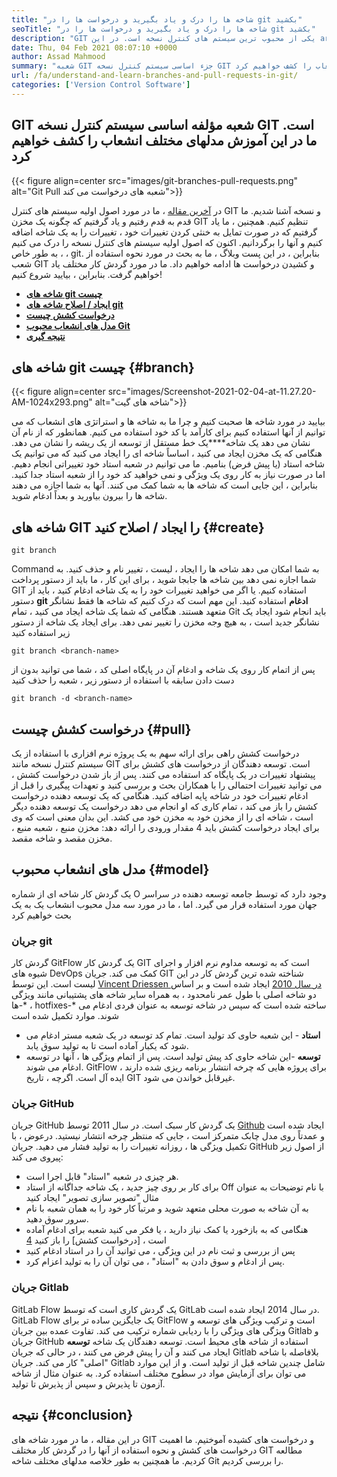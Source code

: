 ```yaml
---
title: "شاخه ها را درک و یاد بگیرید و درخواست ها را در git بکشید" 
seoTitle: "شاخه ها را درک و یاد بگیرید و درخواست ها را در git بکشید" 
description: "GIT یکی از محبوب ترین سیستم های کنترل نسخه است. در این articl Ewe'll می فهمید که چگونه از شاخه های GIT استفاده کنید و درخواست ها را بکشید." 
date: Thu, 04 Feb 2021 08:07:10 +0000
author: Assad Mahmood
summary: "شعبه GIT جزء اساسی سیستم کنترل نسخه GIT است. ما در این آموزش مدلهای مختلف انشعاب را کشف خواهیم کرد" 
url: /fa/understand-and-learn-branches-and-pull-requests-in-git/
categories: ['Version Control Software']
---
```


## GIT شعبه مؤلفه اساسی سیستم کنترل نسخه GIT است. ما در این آموزش مدلهای مختلف انشعاب را کشف خواهیم کرد

{{< figure align=center src="images/git-branches-pull-requests.png" alt="Git Pull شعبه های درخواست می کند">}}

در [آخرین مقاله][1] ، ما در مورد اصول اولیه سیستم های کنترل GIT و نسخه آشنا شدیم. ما قدم به قدم رفتیم و یاد گرفتیم که چگونه یک مخزن GIT تنظیم کنیم. همچنین ، ما یاد گرفتیم که در صورت تمایل به خنثی کردن تغییرات خود ، تغییرات را به یک شاخه اضافه کنیم و آنها را برگردانیم. اکنون که اصول اولیه سیستم های کنترل نسخه را درک می کنیم ، به طور خاص ، git. بنابراین ، در این پست وبلاگ ، ما به بحث در مورد نحوه استفاده از شعب GIT و کشیدن درخواست ها ادامه خواهیم داد. ما در مورد گردش کار مختلف یاد خواهیم گرفت. بنابراین ، بیایید شروع کنیم!
* **[شاخه های git چیست][2]** 
* **[ایجاد / اصلاح شاخه های git][3]** 
* **[درخواست کشش چیست][4]** 
* **[مدل های انشعاب محبوب Git][5]** 
* [ **نتیجه گیری** ][6]

## شاخه های git چیست {#branch}


{{< figure align=center src="images/Screenshot-2021-02-04-at-11.27.20-AM-1024x293.png" alt="شاخه های گیت">}}

بیایید در مورد شاخه ها صحبت کنیم و چرا ما به شاخه ها و استراتژی های انشعاب که می توانیم از آنها استفاده کنیم برای کارآمد با کد خود استفاده می کنیم. همانطور که از نام آن نشان می دهد یک شاخه****یک خط مستقل از توسعه از یک ریشه را نشان می دهد.
هنگامی که یک مخزن ایجاد می کنید ، اساساً شاخه ای را ایجاد می کنید که می توانیم یک شاخه استاد (یا پیش فرض) بنامیم. ما می توانیم در شعبه استاد خود تغییراتی انجام دهیم. اما در صورت نیاز به کار روی یک ویژگی و نمی خواهید کد خود را از شعبه استاد جدا کنید. بنابراین ، این جایی است که شاخه ها به شما کمک می کنند. آنها به شما اجازه می دهند شاخه ها را بیرون بیاورید و بعداً ادغام شوید.

## شاخه های GIT را ایجاد / اصلاح کنید {#create}

```
git branch
```
Command به شما امکان می دهد شاخه ها را ایجاد ، لیست ، تغییر نام و حذف کنید. به شما اجازه نمی دهد بین شاخه ها جابجا شوید ، برای این کار ، ما باید از دستور پرداخت GIT استفاده کنیم. یا اگر می خواهید تغییرات خود را به یک شاخه ادغام کنید ، باید از دستور **git ادغام** استفاده کنید.
این مهم است که درک کنیم که شاخه ها فقط نشانگر متعهد هستند. هنگامی که شما یک شاخه ایجاد می کنید ، تمام Git باید انجام شود ایجاد یک نشانگر جدید است ، به هیچ وجه مخزن را تغییر نمی دهد.
برای ایجاد یک شاخه از دستور زیر استفاده کنید
```
git branch <branch-name>
```
پس از اتمام کار روی یک شاخه و ادغام آن در پایگاه اصلی کد ، شما می توانید بدون از دست دادن سابقه با استفاده از دستور زیر ، شعبه را حذف کنید
```
git branch -d <branch-name>
```

## درخواست کشش چیست {#pull}

درخواست کشش راهی برای ارائه سهم به یک پروژه نرم افزاری با استفاده از یک سیستم کنترل نسخه مانند GIT است. توسعه دهندگان از درخواست های کشش برای پیشنهاد تغییرات در یک پایگاه کد استفاده می کنند. پس از باز شدن درخواست کشش ، می توانید تغییرات احتمالی را با همکاران بحث و بررسی کنید و تعهدات پیگیری را قبل از ادغام تغییرات خود در شاخه پایه اضافه کنید.
هنگامی که یک توسعه دهنده درخواست کشش را باز می کند ، تمام کاری که او انجام می دهد درخواست یک توسعه دهنده دیگر است ، شاخه ای را از مخزن خود به مخزن خود می کشد. این بدان معنی است که وی برای ایجاد درخواست کشش باید 4 مقدار ورودی را ارائه دهد: مخزن منبع ، شعبه منبع ، مخزن مقصد و شاخه مقصد.

## مدل های انشعاب محبوب {#model}

یک گردش کار شاخه ای از شماره O وجود دارد که توسط جامعه توسعه دهنده در سراسر جهان مورد استفاده قرار می گیرد. اما ، ما در مورد سه مدل محبوب انشعاب یک به یک بحث خواهیم کرد

### جریان git
گردش کار GitFlow یک گردش کار GIT است که به توسعه مداوم نرم افزار و اجرای شیوه های DevOps کمک می کند. جریان GIT شناخته شده ترین گردش کار در این لیست است. این توسط [Vincent Driessen در سال 2010][7] ایجاد شده است و بر اساس دو شاخه اصلی با طول عمر نامحدود ، به همراه سایر شاخه های پشتیبانی مانند ویژگی ها-\* ، hotfixes-\* ساخته شده است که سپس در شاخه توسعه به عنوان فردی ادغام می شوند. موارد تکمیل شده است
* **استاد** - این شعبه حاوی کد تولید است. تمام کد توسعه در یک شعبه مستر ادغام می شود که یکبار آماده است تا به تولید سوق یابد.
* **توسعه** -این شاخه حاوی کد پیش تولید است. پس از اتمام ویژگی ها ، آنها در توسعه ادغام می شوند.
GitFlow برای پروژه هایی که چرخه انتشار برنامه ریزی شده دارند ، ایده آل است. اگرچه ، تاریخ GIT غیرقابل خواندن می شود.

### جریان GitHub
جریان GitHub یک گردش کار سبک است. در سال 2011 توسط [Github][8] ایجاد شده است و عمدتاً روی مدل چابک متمرکز است ، جایی که منتظر چرخه انتشار نیستید. درعوض ، با تکمیل ویژگی ها ، روزانه تغییرات را به تولید فشار می دهید.
جریان GitHub از اصول زیر پیروی می کند:
  * هر چیزی در شعبه "استاد" قابل اجرا است.
  * برای کار بر روی چیز جدید ، یک شاخه جداگانه از استاد Off با نام توضیحات به عنوان مثال "تصویر سازی تصویر" ایجاد کنید
  * به آن شاخه به صورت محلی متعهد شوید و مرتباً کار خود را به همان شعبه با نام سرور سوق دهید.
  * هنگامی که به بازخورد یا کمک نیاز دارید ، یا فکر می کنید شعبه برای ادغام آماده است ، [درخواست کشش] را باز کنید [4]
  * پس از بررسی و ثبت نام در این ویژگی ، می توانید آن را در استاد ادغام کنید
  * پس از ادغام و سوق دادن به "استاد" ، می توان آن را به تولید اعزام کرد.

### جریان Gitlab
GitLab Flow یک گردش کاری است که توسط GitLab در سال 2014 ایجاد شده است. GitLab Flow یک جایگزین ساده تر برای GitFlow است و ترکیب ویژگی های توسعه و ویژگی های ویژگی را با ردیابی شماره ترکیب می کند. تفاوت عمده بین جریان Gitlab و جریان GitHub استفاده از شاخه های محیط است.
توسعه دهندگان یک شاخه **توسعه** ایجاد می کنند و آن را پیش فرض می کنند ، در حالی که جریان Gitlab بلافاصله با شاخه "اصلی" کار می کند. جریان Gitlab شامل چندین شاخه قبل از تولید است. و از این موارد می توان برای آزمایش مواد در سطوح مختلف استفاده کرد. به عنوان مثال از شاخه آزمون تا پذیرش و سپس از پذیرش تا تولید.

## نتیجه {#conclusion}

در این مقاله ، ما در مورد شاخه های GIT و درخواست های کشیده آموختیم. ما اهمیت درخواست های کشش و نحوه استفاده از آنها را در گردش کار مختلف GIT مطالعه کردیم. ما همچنین به طور خلاصه مدلهای مختلف شاخه Git را بررسی کردیم.



[1]: https://blog.containerize.com/2021/01/08/guide-to-version-control-and-source-code-management-using-git/
[2]: #branch
[3]: #create
[4]: #pull
[5]: #model
[6]: #conclusion
[7]: https://nvie.com/posts/a-successful-git-branching-model/
[8]: http://scottchacon.com/2011/08/31/github-flow.html
